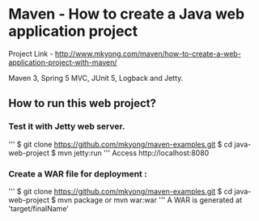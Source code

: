 # Maven - How to create a Java web application project
Project Link - http://www.mkyong.com/maven/how-to-create-a-web-application-project-with-maven/

Maven 3, Spring 5 MVC, JUnit 5, Logback and Jetty.

## How to run this web project?

### Test it with Jetty web server.
'''
$ git clone https://github.com/mkyong/maven-examples.git
$ cd java-web-project 
$ mvn jetty:run
'''
Access http://localhost:8080


### Create a WAR file for deployment :
'''
$ git clone https://github.com/mkyong/maven-examples.git
$ cd java-web-project 
$ mvn package or mvn war:war
'''
A WAR is generated at 'target/finalName'
